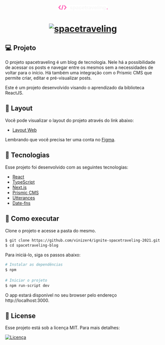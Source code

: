 
<p align="center">
  <a href="https://spacetraveling-blog-kohl.vercel.app/" target="_blank">
    <img alt="spacetraveling" src="./public/images/Logo.svg" width="160px">
  </a>
</p>

<h1 align="center">
  <a href="https://spacetraveling-blog-kohl.vercel.app/" target="_blank">
    <img alt="spacetraveling" src="https://i.imgur.com/wPKFm9l.png" />
  </a>
</h1>

## 💻 Projeto

O projeto spacetraveling é um blog de tecnologia. Nele há a possibilidade de acessar os posts e navegar entre os mesmos sem a necessidades de voltar para o início.
Há também uma integração com o Prismic CMS que permite criar, editar e pré-visualizar posts.

Este é um projeto desenvolvido visando o aprendizado da biblioteca ReactJS.


## 🎨 Layout

Você pode visualizar o layout do projeto através do link abaixo:

- [Layout Web](https://www.figma.com/file/86y35UjBuHhhVLQjTCwHoH/spacetraveling) 

Lembrando que você precisa ter uma conta no [Figma](http://figma.com/).

## 🧪 Tecnologias

Esse projeto foi desenvolvido com as seguintes tecnologias:

- [React](https://reactjs.org)
- [TypeScript](https://www.typescriptlang.org/)
- [Next.js](https://nextjs.org/)
- [Prismic CMS](https://prismic.io/)
- [Utterances](https://utteranc.es/)
- [Date-fns](https://date-fns.org/)

## 🚀 Como executar

Clone o projeto e acesse a pasta do mesmo.

```bash
$ git clone https://github.com/vinizer4/ignite-spacetraveling-2021.git
$ cd spacetraveling-blog
```

Para iniciá-lo, siga os passos abaixo:
```bash
# Instalar as dependências
$ npm

# Iniciar o projeto
$ npm run-script dev
```
O app estará disponível no seu browser pelo endereço http://localhost:3000.

## 📝 License
Esse projeto está sob a licença MIT. Para mais detalhes:

<a href="https://opensource.org/licenses/MIT" target="_blank"><img alt="Licença" src="https://img.shields.io/badge/license-MIT-0a66c2?style=flat-square"></a>
